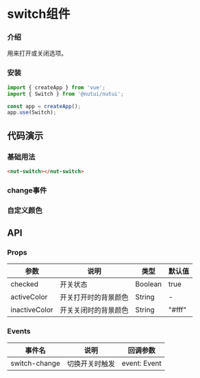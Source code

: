 #  switch组件

### 介绍

用来打开或关闭选项。

### 安装

``` javascript
import { createApp } from 'vue';
import { Switch } from '@nutui/nutui';

const app = createApp();
app.use(Switch);

```

## 代码演示

### 基础用法

``` html
<nut-switch></nut-switch>
```

### change事件

### 自定义颜色

## API

### Props

| 参数         | 说明                             | 类型   | 默认值           |
|--------------|----------------------------------|--------|------------------|
| checked         | 开关状态               | Boolean | true |
| activeColor        | 开关打开时的背景颜色  | String | -                |
| inactiveColor         | 开关关闭时的背景颜色 | String | "#fff"         |


### Events

| 事件名 | 说明           | 回调参数     |
|--------|----------------|--------------|
| switch-change  | 切换开关时触发 | event: Event |
    